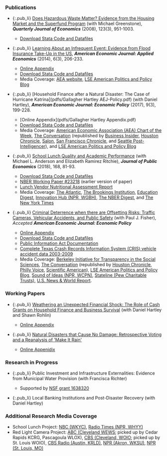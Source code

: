 ### Publications

- {:.pub_li} [Does Hazardous Waste Matter? Evidence from the Housing Market and the Superfund Program](pdfs/superfund_qje.pdf)
  (with Michael Greenstone), **_Quarterly Journal of Economics_** (2008), 123(3), 951-1003.
  - [Download Stata Code and Datafiles](http://ou.montana.edu/gallagher/index.html)

- {:.pub_li} [Learning About an Infrequent Event: Evidence from Flood Insurance Take-Up in the US](pdfs/flood_insurance_aeja.pdf),
  **_American Economic Journal: Applied Economics_** (2014), 6(3), 206-233.
  - [Online Appendix](pdfs/floods_appendix_102513.pdf)
  - [Download Stata Code and Datafiles](http://ou.montana.edu/gallagher/index.html)
  - Media Coverage:
    [AEA website](https://www.aeaweb.org/research/will-flood-insurance-takeup-spike.php),
    [LSE American Politics and Policy Blog](http://blogs.lse.ac.uk/usappblog/2014/08/25/homeowners-forget-about-past-floods-when-assessing-flood-risk-and-are-then-repeatedly-caught-unprepared-by-the-next-flood/)

- {:.pub_li} [Household Finance after a Natural Disaster: The Case of Hurricane Katrina](pdfs/Gallagher Hartley AEJ-Policy.pdf)
  (with Daniel Hartley),
  **_American Economic Journal: Economic Policy_** (2017), 9(3), 199-228.
  - [Online Appendix](pdfs/Gallagher Hartley Appendix.pdf)
  - [Download Stata Code and Datafiles](http://ou.montana.edu/gallagher/index.html)
  - Media Coverage:
    [American Economic Association (AEA) Chart of the Week](https://www.aeaweb.org/research/charts/hurricane-katrina-household-debt-mortgage-disaster),
    [The Conversation](https://theconversation.com/what-victims-of-hurricane-harvey-can-learn-from-katrina-as-rebuilding-begins-83184)
        (republished by
            [Business Insider](http://www.businessinsider.com/hurricane-harvey-victims-rebuild-katrina-2017-9),
            [Houston Chronicle](http://www.chron.com/news/article/What-victims-of-Hurricane-Harvey-can-learn-from-12172464.php),
            [Salon](http://www.salon.com/2017/09/08/what-victims-of-hurricane-harvey-can-learn-from-katrina-as-rebuilding-begins_partner/),
            [San Francisco Chronicle](http://www.sfchronicle.com/news/article/What-victims-of-Hurricane-Harvey-can-learn-from-12172464.php), and
            [Seattle Post-Intelligencer](http://www.seattlepi.com/news/article/What-victims-of-Hurricane-Harvey-can-learn-from-12172464.php)), and
    [LSE American Politics and Policy Blog](http://blogs.lse.ac.uk/usappblog/2017/09/07/insurance-and-government-assistance-means-that-homeowners-often-have-less-debt-following-a-flood-disaster/)

- {:.pub_li} [School Lunch Quality and Academic Performance](pdfs/school_lunch_20180921.pdf)
  (with Michael L. Anderson and Elizabeth Ramirez Ritchie), **_Journal of Public Economics_** (2018), 168, 81-93.
  - [Download Stata Code and Datafiles](http://ou.montana.edu/gallagher/index.html)
  - [NBER Working Paper #23218](http://www.nber.org/papers/w23218) (earlier version of paper)
  - [Lunch Vendor Nutritional Assessment Report](pdfs/Nutrition-Policy-Institute-July-2016.pdf)
  - Media Coverage:
    [The Atlantic](https://www.theatlantic.com/education/archive/2017/03/do-healthy-lunches-improve-student-test-scores/520272/),
    [The Brookings Institution](https://www.brookings.edu/blog/brown-center-chalkboard/2017/05/03/how-the-quality-of-school-lunch-affects-students-academic-performance/),
    [Education Digest](https://www.eddigest.com/sub.php?page=54),
    [Innovation Hub (NPR, WGBH)](http://blogs.wgbh.org/innovation-hub/2017/6/9/gallagher-lunches/),
    [The NBER Digest](http://www.nber.org/digest/jun17/jun17.pdf), and
    [The New York Times](https://www.nytimes.com/2017/06/05/well/feeding-young-minds-the-importance-of-school-lunches.html)

- {:.pub_li} [Criminal Deterrence when there are Offsetting Risks: Traffic Cameras, Vehicular Accidents, and Public Safety](pdfs/Gallagher-and-Fisher.pdf)
  (with Paul J. Fisher), _Accepted **American Economic Journal: Economic Policy**_
  - [Online Appendix](pdfs/Appendix-for-Gallagher-and-Fisher.pdf)
  - [Download Stata Code and Datafiles](http://ou.montana.edu/gallagher/index.html)
  - [Public Information Act Documentation](http://ou.montana.edu/gallagher/index.html)
  - [Complete Texas Crash Records Information System (CRIS) vehicle accident data 2003-2009](http://ou.montana.edu/gallagher/index.html)
  - Media Coverage:
    [Berkeley Initiative for Transparency in the Social Sciences](http://www.bitss.org/2017/09/11/public-data-that-isnt-or-wasnt-public/), 
    [The Conversation](https://theconversation.com/cameras-can-catch-cars-that-run-red-lights-but-that-doesnt-make-streets-safer-100217) 
    (republished by 
      [Houston Chronicle](https://www.houstonchronicle.com/local/gray-matters/article/red-light-cameras-crashes-houston-safety-13158207.php),
      [Philly Voice](https://www.phillyvoice.com/red-light-cameras-do-not-make-streets-safer-study/),
      [Scientific American](https://www.scientificamerican.com/article/red-light-cameras-may-not-make-streets-safer/)),
    [LSE American Politics and Policy Blog](https://blogs.lse.ac.uk/usappblog/2019/11/20/red-light-cameras-dont-mean-fewer-traffic-accidents-they-just-reshuffle-what-types-occur/),
    [Sound of Ideas (NPR, WCPN)](http://www.ideastream.org/programs/sound-of-ideas/cleveland-begins-fines-for-violation-of-trash-and-recycling-rules-red-light-camera-study),
    [Stateline (Pew Charitable Trusts)](https://www.pewtrusts.org/en/research-and-analysis/blogs/stateline/2018/09/28/taking-a-uturn-on-redlight-speed-cameras),
    [U.S. News & World Report](https://www.usnews.com/news/best-states/articles/2019-06-03/gov-abbott-outlaws-red-light-traffic-cameras-in-texas).


### Working Papers

- {:.pub_li} [Weathering an Unexpected Financial Shock: The Role of Cash Grants on Household Finance and Business Survival](pdfs/tornadoes_110819.pdf) (with Daniel Hartley and Shawn Rohlin)
  - [Online Appendix](pdfs/tornadoes_appendix_110819.pdf)

- {:.pub_li} [Natural Disasters that Cause No Damage: Retrospective Voting and a Reanalysis of 'Make It Rain'](pdfs/disasters_electorate_011620.pdf)
  - [Online Appenidix](pdfs/disasters_electorate_appendix_011620.pdf)

### Research in Progress

- {:.pub_li} Public Investment and Infrastructure Externalities: Evidence from Municipal Water Provision (with Francisca Richter)
  - Supported by [NSF grant 1638320](https://www.nsf.gov/awardsearch/showAward?AWD_ID=1638320&amp;HistoricalAwards=false)

- {:.pub_li} Local Banking Institutions and Post-Disaster Recovery (with Daniel Hartley)

### Additional Research Media Coverage

- School Lunch Project: [NBC (WKYC)](https://www.wkyc.com/video/life/school-lunch-study-maureen-kyle/95-2699211), 
  [Radio Times (NPR, WHYY)](https://whyy.org/episodes/school-lunch-teens-sleep/)
- Red Light Camera Project: [ABC (Cleveland WEWS](https://www.news5cleveland.com/news/local-news/cleveland-metro/cwru-study-red-light-cameras-dont-reduce-accidents-or-make-intersections-safer); 
  picked up by Cedar Rapids KCRG, Pascagoula WLOX), 
  [CBS (Cleveland, WOIO](http://www.cleveland19.com/story/38778629/study-shows-red-light-cameras-of-no-safety-value/); picked up by St. Louis WOIO), 
  [CBS Radio (Austin, KRLD)](https://krld.radio.com/articles/texas-governor-puts-breaks-red-light-cameras), 
  [NPR (Akron, WKSU)](http://www.wksu.org/post/red-light-cameras-dont-reduce-traffic-accidents-according-case-western-study#stream/0), 
  [NPR (St. Louis, MO)](https://news.stlpublicradio.org/post/st-louis-considers-bringing-back-red-light-cameras-experts-say-it-might-not-help)

